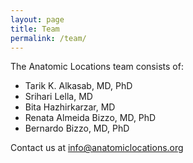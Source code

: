 ```yaml
---
layout: page
title: Team
permalink: /team/
---
```


The Anatomic Locations team consists of:
- Tarik K. Alkasab, MD, PhD
- Srihari Lella, MD
- Bita Hazhirkarzar, MD
- Renata Almeida Bizzo, MD, PhD
- Bernardo Bizzo, MD, PhD

Contact us at [info@anatomiclocations.org](mailto:info@anatomiclocations.org)